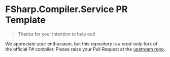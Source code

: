 # FSharp.Compiler.Service PR Template

> Thanks for your intention to help out!

We appreciate your enthusiasm, but this repository is a *read-only* fork of the official F# compiler. Please raise your Pull Request at the [upstream repo](https://github.com/microsoft/visualfsharp/compare).